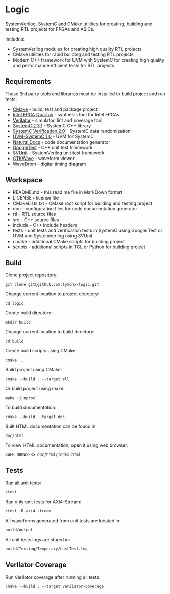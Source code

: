 Logic
=====

SystemVerilog, SystemC and CMake utilities for creating, building and testing
RTL projects for FPGAs and ASICs.

Includes:

  * SystemVerilog modules for creating high quality RTL projects
  * CMake utilities for rapid building and testing RTL projects
  * Modern C++ framework for UVM with SystemC for creating high quality and
    performance efficient tests for RTL projects

Requirements
------------

These 3rd party tools and libraries must be installed to build project and run tests:

  * [CMake](https://cmake.org/) - build, test and package project
  * [Intel FPGA Quartus](https://www.altera.com/downloads/download-center.html) - synthesis tool for Intel FPGAs
  * [Verilator](https://www.veripool.org/wiki/verilator/) - simulator, lint and coverage tool
  * [SystemC 2.3.1](http://accellera.org/downloads/standards/systemc) - SystemC C++ library
  * [SystemC Verification 2.0](http://accellera.org/downloads/standards/systemc) - SystemC data randomization
  * [UVM-SystemC 1.0](http://www.eda.org/activities/working-groups/systemc-verification) - UVM for SystemC
  * [Natural Docs](http://www.naturaldocs.org/) - code documentation generator
  * [GoogleTest](https://github.com/google/googletest) - C++ unit test framework
  * [SVUnit](http://agilesoc.com/open-source-projects/svunit/) - SystemVerilog unit test framework
  * [GTKWave](http://gtkwave.sourceforge.net/) - waveform viewer
  * [WaveDrom](http://wavedrom.com/) - digital timing diagram

Workspace
---------

  * README.md       - this read me file in MarkDown format
  * LICENSE         - license file
  * CMakeLists.txt  - CMake root script for building and testing project
  * doc             - configuration files for code documentation generator
  * rtl             - RTL source files
  * src             - C++ source files
  * include         - C++ include headers
  * tests           - unit tests and verification tests in SystemC using
                      Google Test or UVM and SystemVerilog using SVUnit
  * cmake           - additional CMake scripts for building project
  * scripts         - additional scripts in TCL or Python for building project

Build
-----

Clone project repository:

    git clone git@github.com:tymonx/logic.git

Change current location to project directory:

    cd logic

Create build directory:

    mkdir build

Change current location to build directory:

    cd build

Create build scripts using CMake:

    cmake ..

Build project using CMake:

    cmake --build . --target all

Or build project using make:

    make -j`nproc`

To build documentation:

    cmake --build . target doc

Built HTML documentation can be found in:

    doc/html

To view HTML documentation, open it using web browser:

    <WEB_BROWSER> doc/html/index.html

Tests
-----

Run all unit tests:

    ctest

Run only unit tests for AXI4-Stream:

    ctest -R axi4_stream

All waveforms generated from unit tests are located in:

    build/output

All unit tests logs are stored in:

    build/Testing/Temporary/LastTest.log

Verilator Coverage
------------------

Run Verilator coverage after running all tests:

    cmake --build . --target verilator-coverage
